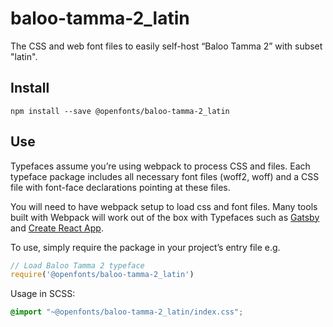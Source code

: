 
# baloo-tamma-2_latin

The CSS and web font files to easily self-host “Baloo Tamma 2” with subset "latin".

## Install

`npm install --save @openfonts/baloo-tamma-2_latin`

## Use

Typefaces assume you’re using webpack to process CSS and files. Each typeface
package includes all necessary font files (woff2, woff) and a CSS file with
font-face declarations pointing at these files.

You will need to have webpack setup to load css and font files. Many tools built
with Webpack will work out of the box with Typefaces such as [Gatsby](https://github.com/gatsbyjs/gatsby)
and [Create React App](https://github.com/facebookincubator/create-react-app).

To use, simply require the package in your project’s entry file e.g.

```javascript
// Load Baloo Tamma 2 typeface
require('@openfonts/baloo-tamma-2_latin')
```

Usage in SCSS:
```scss
@import "~@openfonts/baloo-tamma-2_latin/index.css";
```
